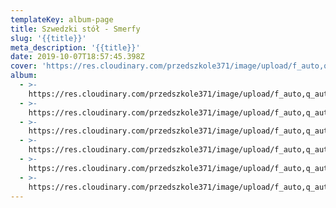 ```yaml
---
templateKey: album-page
title: Szwedzki stół - Smerfy
slug: '{{title}}'
meta_description: '{{title}}'
date: 2019-10-07T18:57:45.398Z
cover: 'https://res.cloudinary.com/przedszkole371/image/upload/f_auto,q_auto/c_fill,w_1200/v1573679514/Albumy%20zdj%C4%99%C4%87/2019/Szwedzki%20st%C3%B3%C5%82%20w%20naszym%20przedszkolu/befhite1jeulkg1b7h7m.jpg'
album:
  - >-
    https://res.cloudinary.com/przedszkole371/image/upload/f_auto,q_auto/c_fill,w_1200/v1573679514/Albumy%20zdj%C4%99%C4%87/2019/Szwedzki%20st%C3%B3%C5%82%20w%20naszym%20przedszkolu/befhite1jeulkg1b7h7m.jpg
  - >-
    https://res.cloudinary.com/przedszkole371/image/upload/f_auto,q_auto/c_fill,w_1200/v1573679468/Albumy%20zdj%C4%99%C4%87/2019/Szwedzki%20st%C3%B3%C5%82%20w%20naszym%20przedszkolu/zqj2w521gzrauqyuiknn.jpg
  - >-
    https://res.cloudinary.com/przedszkole371/image/upload/f_auto,q_auto/c_fill,w_1200/v1573679462/Albumy%20zdj%C4%99%C4%87/2019/Szwedzki%20st%C3%B3%C5%82%20w%20naszym%20przedszkolu/s8arwg1uvqrhw9iwlonl.jpg
  - >-
    https://res.cloudinary.com/przedszkole371/image/upload/f_auto,q_auto/c_fill,w_1200/v1573679450/Albumy%20zdj%C4%99%C4%87/2019/Szwedzki%20st%C3%B3%C5%82%20w%20naszym%20przedszkolu/hsd4wbt6deecz7gtswna.jpg
  - >-
    https://res.cloudinary.com/przedszkole371/image/upload/f_auto,q_auto/c_fill,w_1200/v1573679401/Albumy%20zdj%C4%99%C4%87/2019/Szwedzki%20st%C3%B3%C5%82%20w%20naszym%20przedszkolu/ctehmbijn4dqyljqqkjg.jpg
  - >-
    https://res.cloudinary.com/przedszkole371/image/upload/f_auto,q_auto/c_fill,w_1200/v1573679396/Albumy%20zdj%C4%99%C4%87/2019/Szwedzki%20st%C3%B3%C5%82%20w%20naszym%20przedszkolu/vfpef7nyyhnfcckkeqcm.jpg
---
```


